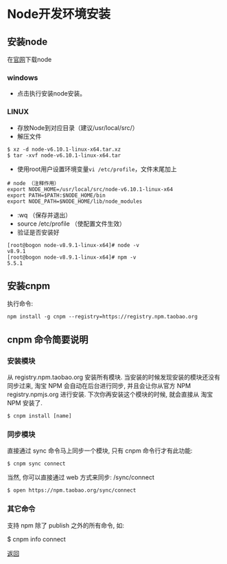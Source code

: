 # Node开发环境安装

## 安装node

在[官网](https://nodejs.org/download/release/v6.10.3/)下载node

### windows
* 点击执行安装node安装。

### LINUX

* 存放Node到对应目录（建议/usr/local/src/）
* 解压文件  

```
$ xz -d node-v6.10.1-linux-x64.tar.xz
$ tar -xvf node-v6.10.1-linux-x64.tar
```

* 使用root用户设置环境变量``vi /etc/profile``，文件末尾加上


```
# node （注释作用）
export NODE_HOME=/usr/local/src/node-v6.10.1-linux-x64
export PATH=$PATH:$NODE_HOME/bin  
export NODE_PATH=$NODE_HOME/lib/node_modules 
```

* :wq （保存并退出）
* source /etc/profile （使配置文件生效）
* 验证是否安装好

```
[root@bogon node-v8.9.1-linux-x64]# node -v
v8.9.1
[root@bogon node-v8.9.1-linux-x64]# npm -v
5.5.1
```


## 安装cnpm

执行命令:
```
npm install -g cnpm --registry=https://registry.npm.taobao.org
```


## cnpm 命令简要说明
### 安装模块
从 registry.npm.taobao.org 安装所有模块. 当安装的时候发现安装的模块还没有同步过来, 淘宝 NPM 会自动在后台进行同步, 并且会让你从官方 NPM registry.npmjs.org 进行安装. 下次你再安装这个模块的时候, 就会直接从 淘宝 NPM 安装了.
```
$ cnpm install [name]
```
### 同步模块

直接通过 sync 命令马上同步一个模块, 只有 cnpm 命令行才有此功能:
```
$ cnpm sync connect
```
当然, 你可以直接通过 web 方式来同步: /sync/connect
```
$ open https://npm.taobao.org/sync/connect
```
### 其它命令
支持 npm 除了 publish 之外的所有命令, 如:

$ cnpm info connect



[返回](./readme.md)
